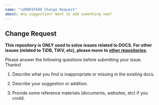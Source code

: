 ```yaml
---
name: "\U0001F680 Change Request"
about: Any suggestion? Want to add something new?
---
```


## Change Request

**This repository is ONLY used to solve issues related to DOCS.
For other issues (related to TiDB, TiKV, etc), please move to [other repositories](https://github.com/pingcap/).**

Please answer the following questions before submitting your issue. Thanks!

1. Describe what you find is inappropriate or missing in the existing docs.


2. Describe your suggestion or addition.


3. Provide some reference materials (documents, websites, etc) if you could.


